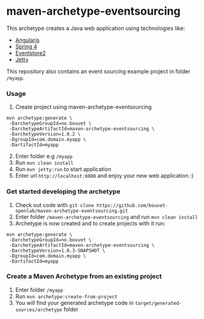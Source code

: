 maven-archetype-eventsourcing
=============================

This archetype creates a Java web application using technologies like:
 - [Angularjs](https://angularjs.org/)
 - [Spring 4](http://spring.io/)
 - [Eventstore2](https://github.com/ks-no/eventstore2)
 - [Jetty](http://www.eclipse.org/jetty/)

This repository also contains an event sourcing example project in folder `/myapp`.
 
### Usage 

1. Create project using maven-archetype-eventsourcing
```
mvn archetype:generate \
 -DarchetypeGroupId=no.bouvet \
 -DarchetypeArtifactId=maven-archetype-eventsourcing \
 -DarchetypeVersion=1.0.2 \
 -DgroupId=com.domain.myapp \
 -DartifactId=myapp
``` 
2. Enter folder e.g `/myapp`
3. Run `mvn clean install`
4. Run `mvn jetty:run` to start application
5. Enter url `http://localhost:8080` and enjoy your new web application :)
 
### Get started developing the archetype

1. Check out code with `git clone https://github.com/bouvet-openlab/maven-archetype-eventsourcing.git`
2. Enter folder `/maven-archetype-eventsourcing` and run `mvn clean install`
3. Archetype is now created and to create projects with it run:
```
mvn archetype:generate \
 -DarchetypeGroupId=no.bouvet \
 -DarchetypeArtifactId=maven-archetype-eventsourcing \
 -DarchetypeVersion=1.0.3-SNAPSHOT \
 -DgroupId=com.domain.myapp \ 
 -DartifactId=myapp
```

### Create a Maven Archetype from an existing project

1. Enter folder `/myapp`
1. Run `mvn archetype:create-from-project`
2. You will find your generated archetype code in `target/generated-sources/archetype` folder